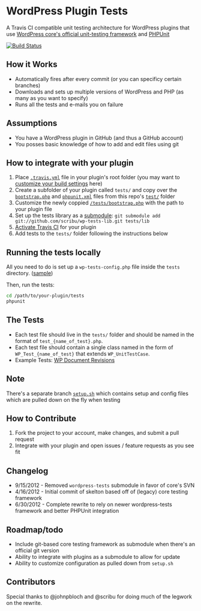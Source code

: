 WordPress Plugin Tests
======================

A Travis CI compatible unit testing architecture for WordPress plugins that use [WordPress core's official unit-testing framework](http://unit-tests.trac.wordpress.org/browser/trunk/includes) and [PHPUnit](https://github.com/sebastianbergmann/phpunit/)

[![Build Status](https://secure.travis-ci.org/benbalter/wordpress-plugin-tests.png)](http://travis-ci.org/benbalter/wordpress-plugin-tests)

How it Works
------------
* Automatically fires after every commit (or you can specificy certain branches)
* Downloads and sets up multiple versions of WordPress and PHP (as many as you want to specify)
* Runs all the tests and e-mails you on failure

Assumptions
------------
* You have a WordPress plugin in GitHub (and thus a GitHub account)
* You posses basic knowledge of how to add and edit files using git

How to integrate with your plugin
----------------------------------
1. Place [`.travis.yml`](https://github.com/benbalter/wordpress-plugin-tests/blob/master/.travis.yml) file in your plugin's root folder (you may want to [customize your build settings](http://about.travis-ci.org/docs/user/build-configuration/) here)
2. Create a subfolder of your plugin called `tests/` and copy over the [`bootstrap.php`](https://github.com/benbalter/wordpress-plugin-tests/blob/master/tests/bootstrap.php) and [`phpunit.xml`](https://github.com/benbalter/wordpress-plugin-tests/blob/master/tests/phpunit.xml) files from this repo's [`test/`](https://github.com/benbalter/wordpress-plugin-tests/tree/master/tests) folder
3. Customize the newly coppied [`/tests/bootstrap.php`](https://github.com/benbalter/wordpress-plugin-tests/blob/master/tests/bootstrap.php) with the path to your plugin file 
4. Set up the tests library as a [submodule](http://git-scm.com/book/en/Git-Tools-Submodules): `git submodule add git://github.com/scribu/wp-tests-lib.git tests/lib`
5. [Activate Travis CI](http://travis-ci.org/profile) for your plugin
6. Add tests to the `tests/` folder following the instructions below

Running the tests locally
----------------------------------
All you need to do is set up a `wp-tests-config.php` file inside the `tests` directory. ([sample](https://unit-tests.svn.wordpress.org/trunk/wp-tests-config-sample.php))

Then, run the tests:

```bash
cd /path/to/your-plugin/tests
phpunit
```

The Tests
---------
* Each test file should live in the `tests/` folder and should be named in the format of `test_{name_of_test}.php`.
* Each test file should contain a single class named in the form of `WP_Test_{name_of_test}` that extends `WP_UnitTestCase`. 
* Example Tests: [WP Document Revisions](https://github.com/benbalter/WP-Document-Revisions/tree/master/tests)

Note
----
There's a separate branch [`setup.sh`](https://github.com/benbalter/wordpress-plugin-tests/tree/setup) which contains setup and config files which are pulled down on the fly when testing

How to Contribute
-----------------
1. Fork the project to your account, make changes, and submit a pull request
1. Integrate with your plugin and open issues / feature requests as you see fit

Changelog
---------
* 9/15/2012 - Removed `wordpress-tests` submodule in favor of core's SVN
* 4/16/2012 - Initial commit of skelton based off of (legacy) core testing framework
* 6/30/2012 - Complete rewrite to rely on newer wordpress-tests framework and better PHPUnit integration

Roadmap/todo
------------
* Include git-based core testing framework as submodule when there's an official git version
* Ability to integrate with plugins as a submodule to allow for update
* Ability to customize configuration as pulled down from `setup.sh`

Contributors
------------
Special thanks to @johnpbloch and @scribu for doing much of the legwork on the rewrite.
